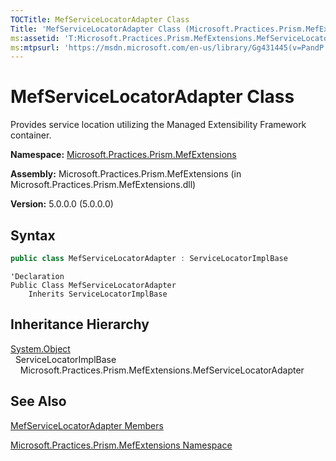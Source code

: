 ```yaml
---
TOCTitle: MefServiceLocatorAdapter Class
Title: 'MefServiceLocatorAdapter Class (Microsoft.Practices.Prism.MefExtensions)'
ms:assetid: 'T:Microsoft.Practices.Prism.MefExtensions.MefServiceLocatorAdapter'
ms:mtpsurl: 'https://msdn.microsoft.com/en-us/library/Gg431445(v=PandP.50)'
---
```


# MefServiceLocatorAdapter Class

Provides service location utilizing the Managed Extensibility Framework container.

**Namespace:** [Microsoft.Practices.Prism.MefExtensions](https://msdn.microsoft.com/en-us/library/microsoft.practices.prism.mefextensions(v=pandp.50))

**Assembly:** Microsoft.Practices.Prism.MefExtensions (in Microsoft.Practices.Prism.MefExtensions.dll)

**Version:** 5.0.0.0 (5.0.0.0)

## Syntax

```C#
public class MefServiceLocatorAdapter : ServiceLocatorImplBase
```

```VB
'Declaration
Public Class MefServiceLocatorAdapter
	Inherits ServiceLocatorImplBase
```

## Inheritance Hierarchy

[System.Object](http://msdn.microsoft.com/en-us/library/e5kfa45b)</br>
  ServiceLocatorImplBase<br/>
    Microsoft.Practices.Prism.MefExtensions.MefServiceLocatorAdapter

## See Also

[MefServiceLocatorAdapter Members](https://msdn.microsoft.com/en-us/library/microsoft.practices.prism.mefextensions.mefservicelocatoradapter_members(v=pandp.50))

[Microsoft.Practices.Prism.MefExtensions Namespace](https://msdn.microsoft.com/en-us/library/microsoft.practices.prism.mefextensions(v=pandp.50))